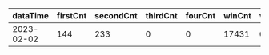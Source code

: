 |dataTime|firstCnt|secondCnt|thirdCnt|fourCnt|winCnt|vrate|wrate|
|-|-|-|-|-|-|-|-|
|2023-02-02|144|233|0|0|17431|0%|0%|